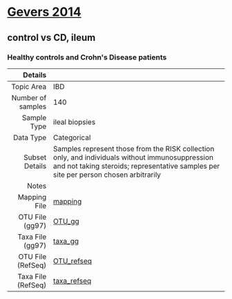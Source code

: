 # [Gevers 2014]( ../docs/gevers.html )
## control vs CD, ileum

### Healthy controls and Crohn's Disease patients

| Details                   |                                                           |
| ------------------------: |-----------------------------------------------------------|
| Topic Area                | IBD                                                |
| Number of samples         | 140                                         |
| Sample Type               | ileal biopsies                                         |
| Data Type                 | Categorical                                           |
| Subset Details            | Samples represent those from the RISK collection only, and individuals without immunosuppression and not taking steroids; representative samples per site per person chosen arbitrarily                                  |
| Notes                     |                                          |
| Mapping File              | [mapping]( ../datasets/gevers/mapping-ileum.txt)        |
| OTU File (gg97)           | [OTU_gg]( ../datasets/gevers/gg/otutable.txt)          |
| Taxa File (gg97)          | [taxa_gg]( ../datasets/gevers/gg/taxatable.txt)        |
| OTU File (RefSeq)         | [OTU_refseq]( ../datasets/gevers/refseq/otutable.txt)  |
| Taxa File (RefSeq)        | [taxa_refseq]( ../datasets/gevers/refseq/taxatable.txt)|
